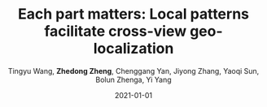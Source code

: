 ---
title: "Each part matters: Local patterns facilitate cross-view geo-localization"
collection: publications
permalink: /publication/2021-01-01-Each-part-matters-Local-patterns-facilitate-cross-view-geo-localization
date: 2021-01-01
doi: 
venue: 'IEEE Transactions on Circuits and Systems for Video Technology (TCSVT)'
paperurl: 'https://zdzheng.xyz/files/Wang_LPN.pdf'
code: 'https://github.com/wtyhub/LPN'
author: 'Tingyu Wang,  <strong>Zhedong Zheng</strong>,  Chenggang Yan,  Jiyong Zhang,  Yaoqi Sun,  Bolun Zhenga,  Yi Yang'
citation: ' Tingyu Wang,  Zhedong Zheng,  Chenggang Yan,  Jiyong Zhang,  Yaoqi Sun,  Bolun Zhenga,  Yi Yang, &quot;Each part matters: Local patterns facilitate cross-view geo-localization.&quot; IEEE Transactions on Circuits and Systems for Video Technology (TCSVT), 2021.'
abs: 'Cross-view geo-localization is to spot images of the same geographic target from different platforms, e.g., drone-view cameras and satellites. It is challenging in the large visual appearance changes caused by extreme viewpoint variations. Existing methods usually concentrate on mining the fine-grained feature of the geographic target in the image center, but underestimate the contextual information in neighbor areas. In this work, we argue that neighbor areas can be leveraged as auxiliary information, enriching discriminative clues for geolocalization. Specifically, we introduce a simple and effective deep neural network, called Local Pattern Network (LPN), to take advantage of contextual information in an end-to-end manner. Without using extra part estimators, LPN adopts a square-ring feature partition strategy, which provides the attention according to the distance to the image center. It eases the part matching and enables the part-wise representation learning. Owing to the square-ring partition design, the proposed LPN has good scalability to rotation variations and achieves competitive results on three prevailing benchmarks, i.e., University-1652, CVUSA and CVACT. Besides, we also show the proposed LPN can be easily embedded into other frameworks to further boost performance.'
pub_year: '2021'
bib: >
    '@article{wang2021each,
    author = "Wang, Tingyu and Zheng, Zhedong and Yan, Chenggang and Zhang, Jiyong and Sun, Yaoqi and Zhenga, Bolun and Yang, Yi",
    title = "Each part matters: Local patterns facilitate cross-view geo-localization",
    journal = "IEEE Transactions on Circuits and Systems for Video Technology (TCSVT)",
    year = "2021",
    code = "https://github.com/wtyhub/LPN",
    url = "https://zdzheng.xyz/files/Wang\_LPN.pdf",
    publisher = "IEEE",
    abs = "Cross-view geo-localization is to spot images of the same geographic target from different platforms, e.g., drone-view cameras and satellites. It is challenging in the large visual appearance changes caused by extreme viewpoint variations. Existing methods usually concentrate on mining the fine-grained feature of the geographic target in the image center, but underestimate the contextual information in neighbor areas. In this work, we argue that neighbor areas can be leveraged as auxiliary information, enriching discriminative clues for geolocalization. Specifically, we introduce a simple and effective deep neural network, called Local Pattern Network (LPN), to take advantage of contextual information in an end-to-end manner. Without using extra part estimators, LPN adopts a square-ring feature partition strategy, which provides the attention according to the distance to the image center. It eases the part matching and enables the part-wise representation learning. Owing to the square-ring partition design, the proposed LPN has good scalability to rotation variations and achieves competitive results on three prevailing benchmarks, i.e., University-1652, CVUSA and CVACT. Besides, we also show the proposed LPN can be easily embedded into other frameworks to further boost performance."
    }'

---